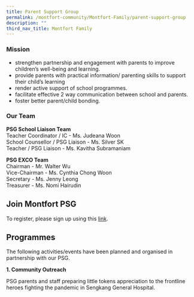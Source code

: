 ```yaml
---
title: Parent Support Group
permalink: /montfort-community/Montfort-Family/parent-support-group
description: ""
third_nav_title: Montfort Family
---
```

### Mission
*   strengthen partnership and engagement with parents to improve children’s well-being and learning.
*   provide parents with practical information/ parenting skills to support their child’s learning
*   render active support of school programmes.  
*   facilitate effective 2 way communication between school and parents.
*   foster better parent/child bonding. 

### Our Team

**PSG School Liaison Team**   
Teacher Coordinator / IC - Ms. Judeana Woon    
School Counsellor / PSG Liaison - Ms. Silver SK   
Teacher / PSG Liaison - Ms. Kavitha Subramaniam

  
**PSG EXCO Team**      
Chairman - Mr. Walter Wu    
Vice-Chairman - Ms. Cynthia Chong Woon    
Secretary - Ms. Jenny Leong    
Treasurer - Ms. Nomi Hairudin

Join Montfort PSG
-----------------

  
To register, please sign up using this [link](https://docs.google.com/forms/d/e/1FAIpQLSfHYs5mNSWgmrvxAYqNcgfBRyFZTIxAy-5JbVpN1343Qgbc0w/viewform).  
  

Programmes
----------

  

The following activities/events have been planned and organised in partnership with our PSG. 

  

**1\. Community Outreach**  

PSG parents and staff preparing little tokens appreciation to the frontline heroes fighting the pandemic in Sengkang General Hospital.